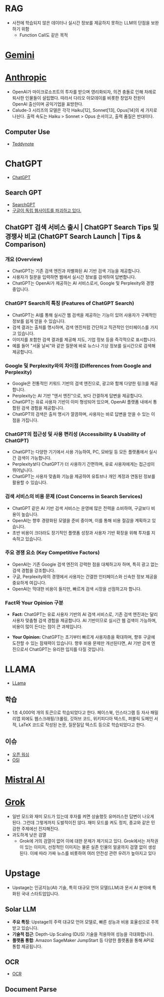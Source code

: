 # RAG
* 사전에 학습되지 않은 데이터나 실시간 정보를 제공하지 못하는 LLM의 단점을 보완하기 위함
  * Function Call도 같은 목적

# [Gemini](https://namu.wiki/w/%EC%83%9D%EC%84%B1%ED%98%95%20%EC%9D%B8%EA%B3%B5%EC%A7%80%EB%8A%A5)

# [Anthropic](https://namu.wiki/w/Anthropic)
* OpenAI가 마이크로소프트의 투자를 받으며 영리화되자, 의견 충돌로 인해 차례로 퇴사한 인물들이 설립했다. 따라서 다리오 아모데이를 비롯한 창업자 전원이 OpenAI 출신이며 공익기업을 표방한다.
* Calude-3 시리즈의 모델은 각각 Haiku[12], Sonnet[13], Opus[14]의 세 가지로 나뉜다. 출력 속도는 Haiku > Sonnet > Opus 순서이고, 출력 품질은 반대이다.

## Computer Use
* [Teddynote](https://www.youtube.com/watch?v=TZulvZlqaPY)

# ChatGPT
* [ChatGPT](https://chatgpt.com/?ref=glasp)

## Search GPT
* [SearchGPT](https://www.youtube.com/watch?v=kxxy4Iwuk0g)
* [구글이 독립 웹사이트를 파괴하고 있다.](https://news.hada.io/topic?id=17530)

## ChatGPT 검색 서비스 출시 | ChatGPT Search Tips 및 경쟁사 비교 (ChatGPT Search Launch | Tips & Comparison)

### 개요 (Overview)
* ChatGPT는 기존 검색 엔진과 차별화된 AI 기반 검색 기능을 제공합니다.
* 사용자가 질문을 입력하면 웹에서 실시간 정보를 검색하여 답변합니다.
* ChatGPT는 OpenAI가 제공하는 AI 서비스로서, Google 및 Perplexity와 경쟁 중입니다.

### ChatGPT Search의 특징 (Features of ChatGPT Search)
* ChatGPT는 AI를 통해 실시간 웹 검색을 제공하는 기능이 있어 사용자가 구체적인 정보를 쉽게 얻을 수 있습니다.
* 검색 결과는 출처를 명시하며, 검색 엔진처럼 간단하고 직관적인 인터페이스를 가지고 있습니다.
* 이미지를 포함한 검색 결과를 제공해 지도, 기업 정보 등을 즉각적으로 표시합니다.
* 예를 들어 "서울 날씨"와 같은 질문에 바로 뉴스나 기상 정보를 실시간으로 검색해 제공합니다.

### Google 및 Perplexity와의 차이점 (Differences from Google and Perplexity)
* Google은 전통적인 키워드 기반의 검색 엔진으로, 광고와 함께 다양한 링크를 제공합니다.
* Perplexity는 AI 기반 "엔서 엔진"으로, 보다 간결하게 답변을 제공합니다.
* ChatGPT는 유료 사용자 기반이 이미 형성되어 있으며, OpenAI 플랫폼 내에서 통합된 검색 경험을 제공합니다.
* ChatGPT의 검색은 출처 명시가 깔끔하며, 사용자는 바로 답변을 얻을 수 있는 이점을 가집니다.

### ChatGPT의 접근성 및 사용 편리성 (Accessibility & Usability of ChatGPT)
* ChatGPT는 다양한 기기에서 사용 가능하여, PC, 모바일 등 모든 플랫폼에서 실시간 검색이 가능합니다.
* Perplexity보다 ChatGPT가 더 사용하기 간편하며, 유료 사용자에게는 접근성이 뛰어납니다.
* ChatGPT는 사용자 맞춤화 기능을 제공하여 유튜브나 개인 계정과 연동된 정보를 활용할 수 있습니다.

### 검색 서비스의 비용 문제 (Cost Concerns in Search Services)
* ChatGPT 같은 AI 기반 검색 서비스는 운영에 많은 전력을 소비하여, 구글보다 비용이 높습니다.
* OpenAI는 향후 경량화된 모델을 준비 중이며, 이를 통해 비용 절감을 계획하고 있습니다.
* 초반 비용이 크더라도 장기적인 플랫폼 성장과 사용자 기반 확장을 위해 투자를 지속하고 있습니다.

### 주요 경쟁 요소 (Key Competitive Factors)
* OpenAI는 기존 Google 검색 엔진의 강력한 점을 대체하고자 하며, 특히 광고 없는 검색 경험을 강조합니다.
* 구글, Perplexity와의 경쟁에서 사용자는 간결한 인터페이스와 신속한 정보 제공을 중요하게 여깁니다.
* OpenAI는 막대한 비용이 들지만, 빠르게 검색 시장을 선점하고자 합니다.

### Fact와 Your Opinion 구분

- **Fact:** ChatGPT는 유료 사용자 기반의 AI 검색 서비스로, 기존 검색 엔진과는 달리 사용자 맞춤형 검색 경험을 제공합니다. AI 기반이므로 실시간 웹 검색이 가능하며, 비용이 많이 든다는 점이 큰 과제입니다.

- **Your Opinion:** ChatGPT는 초기부터 빠르게 사용자층을 확대하며, 향후 구글에 도전할 수 있는 잠재력이 있습니다. 향후 비용 문제만 개선된다면, AI 기반 검색 엔진으로서 ChatGPT는 유리한 입지를 다질 것입니다.

# LLAMA
* [LLama](https://namu.wiki/w/LLaMA)

## 학습
* 1조 4,000억 개의 토큰으로 학습되었다고 한다. 페이스북, 인스타그램 등 자사 패밀리앱 외에도 웹스크래핑/크롤링, 깃허브 코드, 위키피디아 텍스트, 퍼블릭 도메인 서적, LaTeX 코드로 작성된 논문, 질문질답 텍스트 등으로 학습되었다고 한다.

## 이슈
* [오픈 워싱](https://news.hada.io/topic?id=17453)
* [OSI](https://www.digitaltoday.co.kr/news/articleView.html?idxno=539139)

# [Mistral AI](https://namu.wiki/w/Mistral%20AI)

# [Grok](https://namu.wiki/w/Grok)
* 일반 모드와 재미 모드가 있는데 후자를 켜면 상술했듯 유머러스한 답변이 나오게 된다. 그런데 그렇게까지 도발적이진 않다. 재미 모드를 켜도 정치, 종교와 같은 민감한 주제에선 진지해진다.
* 과도하게 낮은 검열
  * Grok에 거의 검열이 없어 이에 대한 문제가 제기되고 있다. Grok에서는 저작권이 있는 이미지, 선정적인 이미지는 물론 실존 인물의 얼굴까지 검열 없이 생성된다. 이에 따라 가짜 뉴스를 비롯하여 여러 안전성 관련 우려가 높아지고 있다

# Upstage
* Upstage는 인공지능(AI) 기술, 특히 대규모 언어 모델(LLM)과 문서 AI 분야에 특화된 국내 스타트업입니다.

## Solar LLM
- **주요 특징**: Upstage의 주력 대규모 언어 모델로, 빠른 성능과 비용 효율성으로 주목받고 있습니다.
- **기술적 접근**: Depth-Up Scaling (DUS) 기술을 적용하여 성능을 극대화합니다.
- **플랫폼 통합**: Amazon SageMaker JumpStart 등 다양한 플랫폼을 통해 API로 통합 제공됩니다.

## OCR
* [OCR](https://namu.wiki/w/OCR)

## Document Parse


